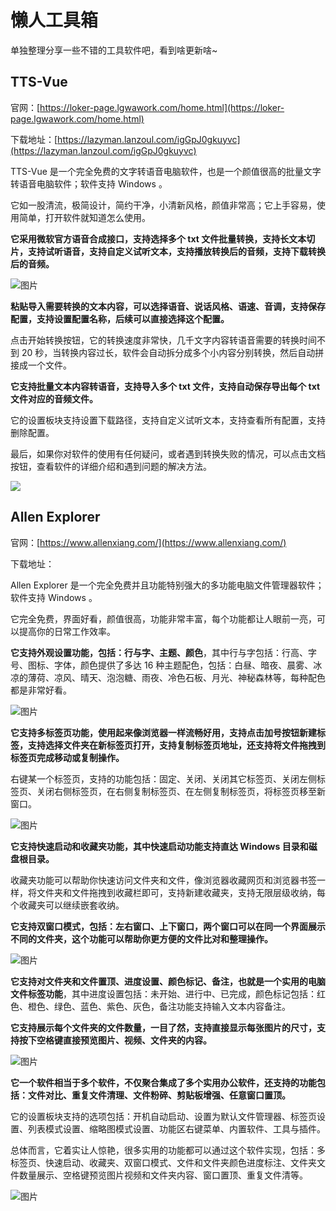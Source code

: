 # 懒人工具箱

单独整理分享一些不错的工具软件吧，看到啥更新啥~



## TTS-Vue

官网：[https://loker-page.lgwawork.com/home.html](https://loker-page.lgwawork.com/home.html)

下载地址：[https://lazyman.lanzoul.com/igGpJ0gkuyvc](https://lazyman.lanzoul.com/igGpJ0gkuyvc)

TTS-Vue 是一个完全免费的文字转语音电脑软件，也是一个颜值很高的批量文字转语音电脑软件；软件支持 Windows 。

它如一股清流，极简设计，简约干净，小清新风格，颜值非常高；它上手容易，使用简单，打开软件就知道怎么使用。

**它采用微软官方语音合成接口，支持选择多个 txt 文件批量转换，支持长文本切片，支持试听语音，支持自定义试听文本，支持播放转换后的音频，支持下载转换后的音频。**


![图片](https://mmbiz.qpic.cn/mmbiz_gif/REkEgTqnKzd402JYZ2MSjezcJsmElKcsiabSxqJ4e7lWpCDShZBBkyayicWbOEQVRMFqcwUveVmic7e49YE8m5oEw/640?wx_fmt=gif&wxfrom=5&wx_lazy=1)

**粘贴导入需要转换的文本内容，可以选择语音、说话风格、语速、音调，支持保存配置，支持设置配置名称，后续可以直接选择这个配置。**

点击开始转换按钮，它的转换速度非常快，几千文字内容转语音需要的转换时间不到 20 秒，当转换内容过长，软件会自动拆分成多个小内容分别转换，然后自动拼接成一个文件。

**它支持批量文本内容转语音，支持导入多个 txt 文件，支持自动保存导出每个 txt 文件对应的音频文件。**

它的设置板块支持设置下载路径，支持自定义试听文本，支持查看所有配置，支持删除配置。

最后，如果你对软件的使用有任何疑问，或者遇到转换失败的情况，可以点击文档按钮，查看软件的详细介绍和遇到问题的解决方法。

![](https://mmbiz.qpic.cn/mmbiz_gif/REkEgTqnKzd402JYZ2MSjezcJsmElKcsI68ymTbjS3ibu6dfedicmOfys9cNz7hQktXdNYaJtHicMZpICbDFZqtIA/640?wx_fmt=gif&wxfrom=5&wx_lazy=1)

## Allen Explorer

官网：[https://www.allenxiang.com/](https://www.allenxiang.com/)

下载地址：

Allen Explorer 是一个完全免费并且功能特别强大的多功能电脑文件管理器软件；软件支持 Windows 。

它完全免费，界面好看，颜值很高，功能非常丰富，每个功能都让人眼前一亮，可以提高你的日常工作效率。

**它支持外观设置功能，包括：行与字、主题、颜色**，其中行与字包括：行高、字号、图标、字体，颜色提供了多达 16 种主题配色，包括：白昼、暗夜、晨雾、冰凉的薄荷、凉风、晴天、泡泡糖、雨夜、冷色石板、月光、神秘森林等，每种配色都是非常好看。

![图片](https://mmbiz.qpic.cn/mmbiz_gif/REkEgTqnKzd402JYZ2MSjezcJsmElKcsblib5cs0kAumavEayBfC7jp1uPicjaEHacsumkib93Wib7Mf9k9F6y1bGg/640?wx_fmt=gif&wxfrom=5&wx_lazy=1)

**它支持多标签页功能，使用起来像浏览器一样流畅好用，支持点击加号按钮新建标签，支持选择文件夹在新标签页打开，支持复制标签页地址，还支持将文件拖拽到标签页完成移动或复制操作。**

右键某一个标签页，支持的功能包括：固定、关闭、关闭其它标签页、关闭左侧标签页、关闭右侧标签页，在右侧复制标签页、在左侧复制标签页，将标签页移至新窗口。

![图片](https://mmbiz.qpic.cn/mmbiz_gif/REkEgTqnKzd402JYZ2MSjezcJsmElKcsqeO2Wlmlo0SLOic8FuabbcBeCeXYZI2PyxeKwthmmXXOZH2XZfjN1eg/640?wx_fmt=gif&wxfrom=5&wx_lazy=1)

**它支持快速启动和收藏夹功能，其中快速启动功能支持直达 Windows 目录和磁盘根目录。**

收藏夹功能可以帮助你快速访问文件夹和文件，像浏览器收藏网页和浏览器书签一样，将文件夹和文件拖拽到收藏栏即可，支持新建收藏夹，支持无限层级收纳，每个收藏夹可以继续嵌套收纳。

**它支持双窗口模式，包括：左右窗口、上下窗口，两个窗口可以在同一个界面展示不同的文件夹，这个功能可以帮助你更方便的文件比对和整理操作。**

![图片](https://mmbiz.qpic.cn/mmbiz_gif/REkEgTqnKzd402JYZ2MSjezcJsmElKcsdK8wF8owFZtA3XVE2O6qBBTSXZBkMVAlxnMJiawQHomHmnh11g5CT0w/640?wx_fmt=gif&wxfrom=5&wx_lazy=1)

**它支持对文件夹和文件置顶、进度设置、颜色标记、备注，也就是一个实用的电脑文件标签功能**，其中进度设置包括：未开始、进行中、已完成，颜色标记包括：红色、橙色、绿色、蓝色、紫色、灰色，备注功能支持输入文本内容备注。

**它支持展示每个文件夹的文件数量，一目了然，支持直接显示每张图片的尺寸，支持按下空格键直接预览图片、视频、文件夹的内容。**

![图片](https://mmbiz.qpic.cn/mmbiz_gif/REkEgTqnKzd402JYZ2MSjezcJsmElKcsGOp24KO03X87n9ict0YfscBxbNibh4CUXvxIKqaqiaQ215xiaNiajibLE4Jw/640?wx_fmt=gif&wxfrom=5&wx_lazy=1)

**它一个软件相当于多个软件，不仅聚合集成了多个实用办公软件，还支持的功能包括：文件对比、重复文件清理、文件粉碎、剪贴板增强、任意窗口置顶。**

它的设置板块支持的选项包括：开机自动启动、设置为默认文件管理器、标签页设置、列表模式设置、缩略图模式设置、功能区右键菜单、内置软件、工具与插件。

总体而言，它着实让人惊艳，很多实用的功能都可以通过这个软件实现，包括：多标签页、快速启动、收藏夹、双窗口模式、文件和文件夹颜色进度标注、文件夹文件数量展示、空格键预览图片视频和文件夹内容、窗口置顶、重复文件清等。

![图片](https://mmbiz.qpic.cn/mmbiz_gif/REkEgTqnKzd402JYZ2MSjezcJsmElKcsReu4rZLBMywEMBGibBGbovFK3vB9bPJXRb6UPpTCX8ymmR2b3jyJfRA/640?wx_fmt=gif&wxfrom=5&wx_lazy=1)

